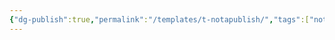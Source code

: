 ```yaml
---
{"dg-publish":true,"permalink":"/templates/t-notapublish/","tags":["nota🔹"],"noteIcon":"","updated":"2024-02-28T01:52:28.925-03:00"}
---
```


